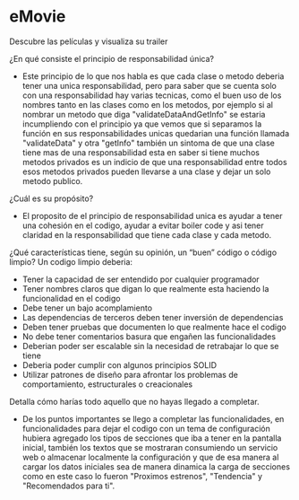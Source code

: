 # eMovie
Descubre las películas y visualiza su trailer

¿En qué consiste el principio de responsabilidad única?
- Este principio de lo que nos habla es que cada clase o metodo deberia tener una unica responsabilidad, pero para saber que se cuenta solo con una responsabilidad hay varias tecnicas, como el buen uso de los nombres tanto en las clases como en los metodos, por ejemplo si al nombrar un metodo que diga "validateDataAndGetInfo" se estaria incumpliendo con el principio ya que vemos que si separamos la función en sus responsabilidades unicas quedarian una función llamada "validateData" y otra "getInfo" también un sintoma de que una clase tiene mas de una responsabilidad esta en saber si tiene muchos metodos privados es un indicio de que una responsabilidad entre todos esos metodos privados pueden llevarse a una clase y dejar un solo metodo publico.

¿Cuál es su propósito?
- El proposito de el principio de responsabilidad unica es ayudar a tener una cohesión en el codigo, ayudar a evitar boiler code y asi tener claridad en la responsabilidad que tiene cada clase y cada metodo.

¿Qué características tiene, según su opinión, un “buen” código o código limpio?
Un codigo limpio deberia:
 - Tener la capacidad de ser entendido por cualquier programador
 - Tener nombres claros que digan lo que realmente esta haciendo la funcionalidad en el codigo
 - Debe tener un bajo acomplamiento
 - Las dependencias de terceros deben tener inversión de dependencias
 - Deben tener pruebas que documenten lo que realmente hace el codigo
 - No debe tener comentarios basura que engañen las funcionalidades
 - Deberian poder ser escalable sin la necesidad de retrabajar lo que se tiene
 - Deberia poder cumplir con algunos principios SOLID
 - Utilizar patrones de diseño para afrontar los problemas de comportamiento, estructurales o creacionales

Detalla cómo harías todo aquello que no hayas llegado a completar.
 - De los puntos importantes se llego a completar las funcionalidades, en funcionalidades para dejar el codigo con un tema de configuración hubiera agregado los tipos de secciones que iba a tener en la pantalla inicial, también los textos que se mostraran consumiendo un servicio web o almacenar localmente la configuración y que de esa manera al cargar los datos iniciales sea de manera dinamica la carga de secciones como en este caso lo fueron "Proximos estrenos", "Tendencia" y "Recomendados para ti".  

